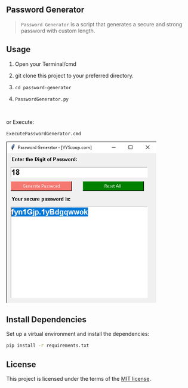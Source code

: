 ## Password Generator
> `Password Generator` is a script that generates a secure and strong password with custom length.

## Usage

1. Open your Terminal/cmd

2. git clone this project to your preferred directory.

3. `cd password-generator`

4. `PasswordGenerator.py`

<br/>

or Execute:

```
ExecutePasswordGenerator.cmd
```

![](screenshot.png)

## Install Dependencies
Set up a virtual environment and install the dependencies:
```sh
pip install -r requirements.txt
```

## License
This project is licensed under the terms of the [MIT license](https://github.com/yogesh7132/password-generator/blob/master/LICENSE).
